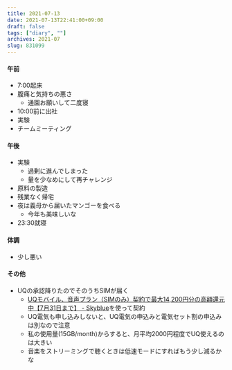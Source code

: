```yaml
---
title: 2021-07-13
date: 2021-07-13T22:41:00+09:00
draft: false
tags: ["diary", ""]
archives: 2021-07
slug: 831099
---
```

#### 午前
- 7:00起床
- 腹痛と気持ちの悪さ
  - 通園お願いして二度寝
- 10:00前に出社
- 実験
- チームミーティング
#### 午後
- 実験
  - 過剰に進んでしまった
  - 量を少なめにして再チャレンジ
- 原料の製造
- 残業なく帰宅
- 夜は義母から届いたマンゴーを食べる
  - 今年も美味しいな
- 23:30就寝
#### 体調
- 少し悪い
#### その他
- UQの承認降りたのでそのうちSIMが届く
  - [UQモバイル、音声プラン（SIMのみ）契約で最大14,200円分の高額還元中【7月31日まで】 - Skyblue](https://skyblue.ciao.jp/skyblue/archives/25110)を使って契約
  - UQ電気も申し込みしないと、UQ電気の申込みと電気セット割の申込みは別なので注意
  - 私の使用量(15GB/month)からすると、月平均2000円程度でUQ使えるのは大きい
  - 音楽をストリーミングで聴くときは低速モードにすればもう少し減るかな